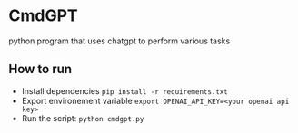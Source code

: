 # CmdGPT
python program that uses chatgpt to perform various tasks

## How to run

* Install dependencies `pip install -r requirements.txt`
* Export environement variable `export OPENAI_API_KEY=<your openai api key>`
* Run the script: `python cmdgpt.py`
